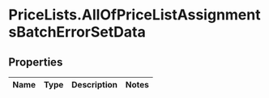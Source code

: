 # PriceLists.AllOfPriceListAssignmentsBatchErrorSetData

## Properties
Name | Type | Description | Notes
------------ | ------------- | ------------- | -------------
